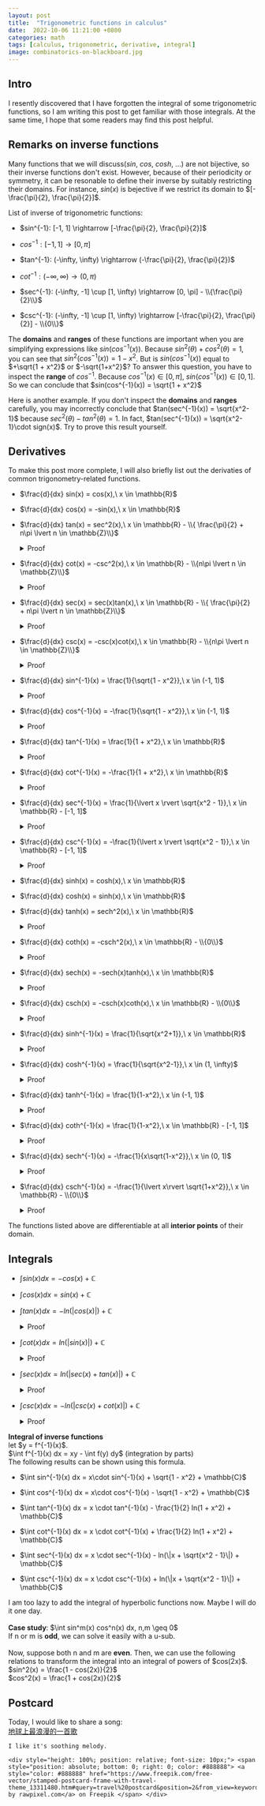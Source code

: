 ```yaml
---
layout: post
title:  "Trigonometric functions in calculus"
date:  2022-10-06 11:21:00 +0800
categories: math
tags: [calculus, trigonometric, derivative, integral]
image: combinatorics-on-blackboard.jpg
---
```

## Intro
I resently discovered that I have forgotten the integral of some trigonometric functions, so I am writing this post to get familiar with those integrals. At the same time, I hope that some readers may find this post helpful.

## Remarks on inverse functions
Many functions that we will discuss($sin$, $cos$, $cosh$, ...) are not bijective, so their inverse functions don't exist. However, because of their periodicity or symmetry, it can be resonable to define their inverse by suitably restricting their domains. For instance, $sin(x)$ is bejective if we restrict its domain to $[-\frac{\pi}{2}, \frac{\pi}{2}]$.

List of inverse of trigonometric functions:
* $sin^{-1}: [-1, 1] \rightarrow [-\frac{\pi}{2}, \frac{\pi}{2}]$

* $cos^{-1}: [-1, 1] \rightarrow [0, \pi]$

* $tan^{-1}: (-\infty, \infty) \rightarrow (-\frac{\pi}{2}, \frac{\pi}{2})$

* $cot^{-1}: (-\infty, \infty) \rightarrow (0, \pi)$

* $sec^{-1}: (-\infty, -1] \cup [1, \infty) \rightarrow [0, \pi] - \\{\frac{\pi}{2}\\}$

* $csc^{-1}: (-\infty, -1] \cup [1, \infty) \rightarrow [-\frac{\pi}{2}, \frac{\pi}{2}] - \\{0\\}$

The **domains** and **ranges** of these functions are important when you are simplifying expressions like
$sin(cos^{-1}(x))$. Because $sin^2(\theta) + cos^2(\theta) = 1$, you can see that $sin^2(cos^{-1}(x)) = 1 - x^2$.
But is $sin(cos^{-1}(x))$ equal to $+\sqrt{1 + x^2}$ or $-\sqrt{1+x^2}$?
To answer this question, you have to inspect the **range** of $cos^{-1}$.
Because $cos^{-1}(x) \in [0, \pi]$, $sin(cos^{-1}(x)) \in [0, 1]$.
So we can conclude that $sin(cos^{-1}(x)) = \sqrt{1 + x^2}$

Here is another example. If you don't inspect the **domains** and **ranges** carefully, you may incorrectly conclude that $tan(sec^{-1}(x)) = \sqrt{x^2-1}$ because $sec^2(\theta) - tan^2(\theta) = 1$. In fact, $tan(sec^{-1}(x)) = \sqrt{x^2-1}\cdot sign(x)$. Try to prove this result yourself.

## Derivatives
To make this post more complete, I will also briefly list out the derivaties of common trigonometry-related functions.

* $\frac{d}{dx} sin(x) = cos(x),\ x \in \mathbb{R}$

* $\frac{d}{dx} cos(x) = -sin(x),\ x \in \mathbb{R}$

* $\frac{d}{dx} tan(x) = sec^2(x),\ x \in \mathbb{R} - \\{ \frac{\pi}{2} + n\pi \lvert n \in \mathbb{Z}\\}$
	<details class="details-blue">
		<summary>Proof</summary>
	 		<p>
				$\frac{d}{dx} tan(x) = \frac{d}{dx} \frac{sin(x)}{cos(x)} = \frac{cos^2(x)+sin^2(x)}{cos^2(x)} = sec^2(x)$
	  		</p>
	</details>

* $\frac{d}{dx} cot(x) = -csc^2(x),\ x \in \mathbb{R} - \\{n\pi \lvert n \in \mathbb{Z}\\}$
	<details class="details-blue">
		<summary>Proof</summary>
	 		<p>
				$\frac{d}{dx} cot(x) = \frac{d}{dx} \frac{cos(x)}{sin(x)} = \frac{-sin^2(x)-cos^2(x)}{sin^2(x)} = -csc^2(x)$
	  		</p>
	</details>

* $\frac{d}{dx} sec(x) = sec(x)tan(x),\ x \in \mathbb{R} - \\{ \frac{\pi}{2} + n\pi \lvert n \in 
\mathbb{Z}\\}$
	<details class="details-blue">
		<summary>Proof</summary>
	 		<p>
				$\frac{d}{dx} sec(x) = \frac{d}{dx} \frac{1}{cos(x)} = -\frac{-sin(x)}{cos^2(x)} = \frac{tan(x)}{cos(x)} = sec(x)tan(x)$
	  		</p>
	</details>

* $\frac{d}{dx} csc(x) = -csc(x)cot(x),\ x \in \mathbb{R} - \\{n\pi \lvert n \in \mathbb{Z}\\}$
	<details class="details-blue">
		<summary>Proof</summary>
	 		<p>
				$\frac{d}{dx} csc(x) = \frac{d}{dx} \frac{1}{sin(x)} = -\frac{cos(x)}{sin^2(x)} = -\frac{cot(x)}{sin(x)} = -csc(x)cot(x)$
	  		</p>
	</details>

* $\frac{d}{dx} sin^{-1}(x) = \frac{1}{\sqrt{1 - x^2}},\ x \in (-1, 1)$
	<details class="details-blue">
		<summary>Proof</summary>
	 		<p>
	 			$\frac{d}{dx} sin^{-1}(x) = \frac{1}{sin'(sin^{-1}(x))} = \frac{1}{cos(sin^{-1}(x))} = \frac{1}{\sqrt{1-x^2}}$
	  		</p>
	</details>

* $\frac{d}{dx} cos^{-1}(x) = -\frac{1}{\sqrt{1 - x^2}},\ x \in (-1, 1)$
	<details class="details-blue">
		<summary>Proof</summary>
	 		<p>
	 			$\frac{d}{dx} cos^{-1}(x) = \frac{1}{cos'(cos^{-1}(x))} = \frac{1}{-sin(cos^{-1}(x))} = -\frac{1}{\sqrt{1-x^2}}$
	  		</p>
	</details>

* $\frac{d}{dx} tan^{-1}(x) = \frac{1}{1 + x^2},\ x \in \mathbb{R}$
	<details class="details-blue">
		<summary>Proof</summary>
	 		<p>
	 			$\frac{d}{dx} tan^{-1}(x) = \frac{1}{tan'(tan^{-1}(x))} = \frac{1}{sec^2(tan^{-1}(x))}$
	 			$= cos^2(tan^{-1}(x)) = \frac{1}{1+x^2}$
	  		</p>
	</details>

* $\frac{d}{dx} cot^{-1}(x) = -\frac{1}{1 + x^2},\ x \in \mathbb{R}$
	<details class="details-blue">
		<summary>Proof</summary>
	 		<p>
	 			$\frac{d}{dx} cot^{-1}(x) = \frac{1}{cot'(cot^{-1}(x))} = \frac{1}{-csc^2(cot^{-1}(x))}$
	 			$= -sin^2(cot^{-1}(x)) = -\frac{1}{1+x^2}$
	  		</p>
	</details>

* $\frac{d}{dx} sec^{-1}(x) = \frac{1}{\lvert x \rvert \sqrt{x^2 - 1}},\ x \in \mathbb{R} - [-1, 1]$
	<details class="details-blue">
		<summary>Proof</summary>
	 		<p>
	 			$\frac{d}{dx} sec^{-1}(x) = \frac{1}{sec'(sec^{-1}(x))} = \frac{1}{sec(sec^{-1}(x))tan(sec^{-1}(x))}$
	 			$ = \frac{1}{x \cdot tan(sec^{-1}(x))} = \frac{1}{\lvert x \rvert \sqrt{x^2-1}}$ <br/>
	 			Note that $tan(sec^{-1}(x)) = \sqrt{x^2-1}\cdot sign(x)$
	  		</p>
	</details>

* $\frac{d}{dx} csc^{-1}(x) = -\frac{1}{\lvert x \rvert \sqrt{x^2 - 1}},\ x \in \mathbb{R} - [-1, 1]$
	<details class="details-blue">
		<summary>Proof</summary>
	 		<p>
	 			$\frac{d}{dx} csc^{-1}(x) = \frac{1}{csc'(csc^{-1}(x))} = \frac{1}{-csc(csc^{-1}(x))cot(sec^{-1}(x))}$
	 			$ = -\frac{1}{x \cdot cot(csc^{-1}(x))} = -\frac{1}{\lvert x \rvert \sqrt{x^2-1}}$ <br/>
	 			Note that $cot(csc^{-1}(x)) = \sqrt{x^2-1}\cdot sign(x)$
	  		</p>
	</details>

* $\frac{d}{dx} sinh(x) = cosh(x),\ x \in \mathbb{R}$

* $\frac{d}{dx} cosh(x) = sinh(x),\ x \in \mathbb{R}$

* $\frac{d}{dx} tanh(x) = sech^2(x),\ x \in \mathbb{R}$
	<details class="details-blue">
		<summary>Proof</summary>
	 		<p>
				$\frac{d}{dx} tanh(x) = \frac{d}{dx} \frac{sinh(x)}{cosh(x)} = \frac{cosh^2(x)-sinh^2(x)}{cosh^2(x)} = sech^2(x)$
	  		</p>
	</details>

* $\frac{d}{dx} coth(x) = -csch^2(x),\ x \in \mathbb{R} - \\{0\\}$
	<details class="details-blue">
		<summary>Proof</summary>
	 		<p>
				$\frac{d}{dx} coth(x) = \frac{d}{dx} \frac{cosh(x)}{sinh(x)} = \frac{sinh^2(x)-cosh^2(x)}{sinh^2(x)} = -csch^2(x)$
	  		</p>
	</details>

* $\frac{d}{dx} sech(x) = -sech(x)tanh(x),\ x \in \mathbb{R}$
	<details class="details-blue">
		<summary>Proof</summary>
	 		<p>
	 			$\frac{d}{dx} sech(x) = \frac{d}{dx} \frac{1}{cosh(x)} = -\frac{sinh(x)}{cosh^2(x)} = -sech(x)tanh(x)$
	  		</p>
	</details>

* $\frac{d}{dx} csch(x) = -csch(x)coth(x),\ x \in \mathbb{R} - \\{0\\}$
	<details class="details-blue">
		<summary>Proof</summary>
	 		<p>
	 			$\frac{d}{dx} csch(x) = \frac{d}{dx} \frac{1}{sinh(x)} = -\frac{cosh(x)}{sinh^2(x)} = -csch(x)coth(x)$
	  		</p>
	</details>

* $\frac{d}{dx} sinh^{-1}(x) = \frac{1}{\sqrt{x^2+1}},\ x \in \mathbb{R}$
	<details class="details-blue">
		<summary>Proof</summary>
	 		<p>
	 			$\frac{d}{dx} sinh^{-1}(x) = \frac{1}{cosh(sinh^{-1}(x))} = \frac{1}{\sqrt{x^2 + 1}}$
	  		</p>
	</details>

* $\frac{d}{dx} cosh^{-1}(x) = \frac{1}{\sqrt{x^2-1}},\ x \in (1, \infty)$
	<details class="details-blue">
		<summary>Proof</summary>
	 		<p>
	 			$\frac{d}{dx} cosh^{-1}(x) = \frac{1}{sinh(cosh^{-1}(x))} = \frac{1}{\sqrt{x^2 - 1}}$
	  		</p>
	</details>

* $\frac{d}{dx} tanh^{-1}(x) = \frac{1}{1-x^2},\ x \in (-1, 1)$
	<details class="details-blue">
		<summary>Proof</summary>
	 		<p>
	 			$\frac{d}{dx} tanh^{-1}(x) = \frac{1}{sech^2(tanh^{-1}(x))} = \frac{1}{1 - x^2}$
	  		</p>
	</details>	

* $\frac{d}{dx} coth^{-1}(x) = \frac{1}{1-x^2},\ x \in \mathbb{R} - [-1, 1]$
	<details class="details-blue">
		<summary>Proof</summary>
	 		<p>
	 			$\frac{d}{dx} coth^{-1}(x) = \frac{1}{-csch^2(coth^{-1}(x))} = \frac{1}{1 - x^2}$
	  		</p>
	</details>	

* $\frac{d}{dx} sech^{-1}(x) = -\frac{1}{x\sqrt{1-x^2}},\ x \in (0, 1)$
	<details class="details-blue">
		<summary>Proof</summary>
	 		<p>
	 			$\frac{d}{dx} sech^{-1}(x) = -\frac{1}{sech(sech^{-1}(x))tanh(sech^{-1}(x))} \\= -\frac{1}{x \cdot tanh(sech^{-1}(x))} = -\frac{1}{x\sqrt{1-x^2}}$
	  		</p>
	</details>	

* $\frac{d}{dx} csch^{-1}(x) = -\frac{1}{\lvert x\rvert \sqrt{1+x^2}},\ x \in \mathbb{R} - \\{0\\}$
	<details class="details-blue">
		<summary>Proof</summary>
	 		<p>
	 			$\frac{d}{dx} csch^{-1}(x) = -\frac{1}{csch(csch^{-1}(x))coth(csch^{-1}(x))} \\= -\frac{1}{x \cdot coth(csch^{-1}(x))} = -\frac{1}{|x|\sqrt{1+x^2}}$
	 			Note that $coth(csch^{-1}(x)) = \sqrt{1+x^2} \cdot sign(x)$
	  		</p>
	</details>

The functions listed above are differentiable at all **interior points** of their domain.

## Integrals

* $\int sin(x) dx = -cos(x) + \mathbb{C}$

* $\int cos(x) dx = sin(x) + \mathbb{C}$

* $\int tan(x) dx = -ln(|cos(x)|) + \mathbb{C}$
	<details class="details-blue">
		<summary>Proof</summary>
	 		<p>
				$\int tan(x) dx = \int \frac{sin(x) dx}{cos(x)} = -\int \frac{d(cos(x))}{cos(x)} = -ln(|cos(x)|) + \mathbb{C}$
	  		</p>
	</details>

* $\int cot(x) dx = ln(|sin(x)|) + \mathbb{C}$
	<details class="details-blue">
		<summary>Proof</summary>
	 		<p>
				$\int cot(x) dx = \int \frac{cos(x) dx}{sin(x)} = \int \frac{d(sin(x))}{sin(x)} = ln(|sin(x)|) + \mathbb{C}$
	  		</p>
	</details>

* $\int sec(x) dx = ln(|sec(x) + tan(x)|) + \mathbb{C}$
	<details class="details-blue">
		<summary>Proof</summary>
	 		<p>
	 			$d(sec(x)) = sec(x)tan(x) dx\\
				 d(tan(x)) = sec^2(x) dx\\
				 \Rightarrow d(sec(x) + tan(x)) = sec(x)(sec(x) + tan(x)) dx\\
				 \Rightarrow \frac{d(sec(x) + tan(x))}{sec(x) + tan(x)} = sec(x) dx\\
				 \Rightarrow \int sec(x) dx = \int \frac{d(sec(x) + tan(x))}{sec(x) + tan(x)} = ln(|sec(x) + tan(x)|) + \mathbb{C}$
	  		</p>
	</details>


* $\int csc(x) dx = -ln(|csc(x) + cot(x)|) + \mathbb{C}$
	<details class="details-blue">
		<summary>Proof</summary>
	 		<p>
	 			$d(csc(x)) = -csc(x)cot(x) dx\\
				 d(cot(x)) = -csc^2(x) dx\\
				 \Rightarrow d(csc(x) + cot(x)) = -csc(x)(csc(x) + cot(x)) dx\\
				 \Rightarrow -\frac{d(csc(x) + cot(x))}{csc(x) + cot(x)} = csc(x) dx\\
				 \Rightarrow \int csc(x) dx = -\int \frac{d(csc(x) + cot(x))}{csc(x) + cot(x)} = -ln(|csc(x) + cot(x)|) + \mathbb{C}$
	  		</p>
	</details>

<div class='yellow-warning'>
<b>Integral of inverse functions </b> <br/>
let $y = f^{-1}(x)$. <br/>
$\int f^{-1}(x) dx = xy - \int f(y) dy$ (integration by parts) <br/>
The following results can be shown using this formula.
</div>

* $\int sin^{-1}(x) dx = x\cdot sin^{-1}(x) + \sqrt{1 - x^2} + \mathbb{C}$

* $\int cos^{-1}(x) dx = x\cdot cos^{-1}(x) - \sqrt{1 - x^2} + \mathbb{C}$

* $\int tan^{-1}(x) dx = x \cdot tan^{-1}(x) - \frac{1}{2} ln(1 + x^2) + \mathbb{C}$

* $\int cot^{-1}(x) dx = x \cdot cot^{-1}(x) + \frac{1}{2} ln(1 + x^2)  + \mathbb{C}$

* $\int sec^{-1}(x) dx = x \cdot sec^{-1}(x) - ln(\|x + \sqrt{x^2 - 1}\|) + \mathbb{C}$

* $\int csc^{-1}(x) dx = x \cdot csc^{-1}(x) + ln(\|x + \sqrt{x^2 - 1}\|) + \mathbb{C}$


<div class='red-warning'>
I am too lazy to add the integral of hyperbolic functions now. Maybe I will do it one day.
</div>
<br/>
<div class='yellow-warning'>
<b>Case study</b>:  $\int sin^m(x) cos^n(x) dx, n,m \geq 0$ <br/>
If n or m is <b>odd</b>, we can solve it easily with a u-sub.<br/><br/>
Now, suppose both n and m are <b>even</b>. Then, we can use the following relations to transform the integral into an integral of powers of $cos(2x)$. <br/>
$sin^2(x) = \frac{1 - cos(2x)}{2}$ <br/>
$cos^2(x) = \frac{1 + cos(2x)}{2}$
</div>

## Postcard

<div class = "postcard">
	<p>
	Today, I would like to share a song: <br/>
	<a href="https://www.youtube.com/watch?v=bCB_nIdN86s" target="_blank">地球上最浪漫的一首歌</a> 
	</p>

	I like it's soothing melody.

	<div style="height: 100%; position: relative; font-size: 10px;"> <span style="position: absolute; bottom: 0; right: 0; color: #888888"> <a style="color: #888888" href="https://www.freepik.com/free-vector/stamped-postcard-frame-with-travel-theme_13311480.htm#query=travel%20postcard&position=2&from_view=keyword">Image by rawpixel.com</a> on Freepik </span> </div>
</div>
